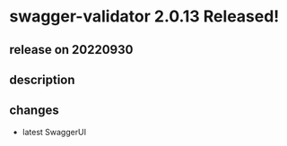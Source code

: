 # swagger-validator 2.0.13 Released!

## release on 20220930

## description

## changes

* latest SwaggerUI

